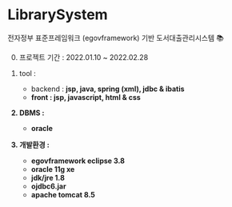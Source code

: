 # LibrarySystem 

전자정부 표준프레임워크 (egovframework) 기반 도서대출관리시스템 📚

0. 프로젝트 기간 :
   2022.01.10 ~ 2022.02.28

1. tool : 
   * backend : <b>jsp, java, spring (xml)<b/>, jdbc & <b>ibatis</b>
   * front : <b>jsp, javascript<b/>, html & css
   
2. DBMS : 
   * oracle
   
3. 개발환경 :
   * egovframework eclipse 3.8 
   * oracle 11g xe
   * jdk/jre 1.8
   * ojdbc6.jar
   * apache tomcat 8.5 
